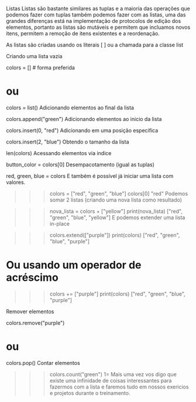 Listas
Listas são bastante similares as tuplas e a maioria das operações que podemos fazer com tuplas também podemos fazer com as listas, uma das grandes diferenças está na implementação de protocolos de edição dos elementos, portanto as listas são mutáveis e permitem que incluamos novos itens, permitem a remoção de itens existentes e a reordenação.

As listas são criadas usando os literais [ ] ou a chamada para a classe list

Criando uma lista vazia

colors = []  # forma preferida
# ou
colors = list()
Adicionando elementos ao final da lista

colors.append("green")
Adicionando elementos ao inicio da lista

colors.insert(0, "red")
Adicionando em uma posição especifica

colors.insert(2, "blue")
Obtendo o tamanho da lista

len(colors)
Acessando elementos via indice

button_color = colors[0]
Desempacotamento (igual as tuplas)

red, green, blue = colors
E também é possível já iniciar uma lista com valores.

>>> colors = ["red", "green", "blue"]
>>> colors[0]
"red"
Podemos somar 2 listas (criando uma nova lista como resultado)

>>> nova_lista = colors + ["yellow"]
>>> print(nova_lista)
["red", "green", "blue", "yellow"]
E podemos extender uma lista in-place

>>> colors.extend(["purple"])
>>> print(colors)
["red", "green", "blue", "purple"]


# Ou usando um operador de acréscimo
>>> colors += ["purple"]
>>> print(colors)
["red", "green", "blue", "purple"]

Remover elementos

colors.remove("purple")
# ou
colors.pop()
Contar elementos

>>> colors.count("green")
1=
Mais uma vez vos digo que existe uma infinidade de coisas interessantes para fazermos com a lista e faremos tudo em nossos exericios e projetos durante o treinamento.